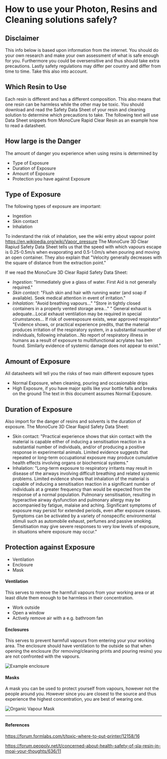 # How to use your Photon, Resins and Cleaning solutions safely?


## Disclaimer
This info below is based upon information from the internet. You should do your own research and make your own assessment of what is safe enough for you. Furthermore you could be oversensitive and thus should take extra precautions. Lastly safety regulations may differ per country and differ from time to time. Take this also into account.


## Which Resin to Use 
Each resin is different and has a different composition. This also means that one resin can be harmless while the other may be toxic. You should download and read the Safety Data Sheet of your resin and cleaning solution to determine which precautions to take. The following text will use Data Sheet snippets from MonoCure Rapid Clear Resin as an example how to read a datasheet.


## How large is the Danger
The amount of danger you experience when using resins is determined by
- Type of Exposure
- Duration of Exposure
- Amount of Exposure
- Protection you have against Exposure


## Type of Exposure
The following types of exposure are important:
- Ingestion
- Skin contact
- Inhalation

To inderstand the risk of inhalation, see the wiki entry about vapour point https://en.wikipedia.org/wiki/Vapor_pressure
The MonoCure 3D Clear Rapiud Safety Data Sheet tells us that the speed with which vapours escape is 0.25-0.5m/s when evaporating and 0.5-1.0m/s when pouring and moving an open container. They also explain that "Velocity generally decreases with the square of distance from the extraction point."

If we read the MonoCure 3D Clear Rapid Safety Data Sheet:
- _Ingestion_: "Immediately give a glass of water. First Aid is not generally required."
- _Skin contact_: "Flush skin and hair with running water (and soap if available). Seek medical attention in event of irritation."
- _Inhalation_: "Avoid breathing vapours..." "Store in tightly closed containers in a properly vented storage area..." " General exhaust is adequate...Local exhaust ventilation may be required in special cirumstances... If risk of overexposure exists, wear approved respirator" "Evidence shows, or practical experience predits, that the material produces irritation of the respiratory system, in a substantial nuumber of individuals, following inhalation...No report of respiratory illness in humans as a result of exposure to multiifunctional acrylates has ben found. Similarly evidence of systemic damage does not appear to exist."  


## Amount of Exposure
All datasheets will tell you the risks of two main different exposure types
- Normal Exposure, when cleaning, pouring and occasionable drips
- High Exposure, if you have major spills like your bottle falls and breaks on the ground 
The text in this document assumes Normal Exposure.


## Duration of Exposure
Also import for the danger of resins and solvents is the duration of exposure.
The MonoCure 3D Clear Rapid Safety Data Sheet:
- Skin contact: "Practical experience shows that skin contact with the material is capable either of inducing a sensitisation reaction in a substantial number of individuals, and/or of producing a positive response in experimental animals.
Limited evidence suggests that repeated or long-term occupational exposure may produce cumulative health effects involving organs or biochemical systems."
- Inhalation: "Long-term exposure to respiratory irritants may result in disease of the airways involving difficult breathing and related systemic problems. Limited evidence shows that inhalation of the material is capable of inducing a sensitisation reaction in a significant number of individuals at a greater frequency than would be expected from the response of a normal population.
Pulmonary sensitisation, resulting in hyperactive airway dysfunction and pulmonary allergy may be accompanied by fatigue, malaise and aching. Significant symptoms of exposure may persist for extended periods, even after exposure ceases. Symptoms can be activated by a variety of nonspecific environmental stimuli such as automobile exhaust, perfumes and passive smoking.
Sensitisation may give severe responses to very low levels of exposure, in situations where exposure may occur."


## Protection against Exposure
- Ventilation
- Enclosure
- Mask

#### Ventilation
This serves to remove the harmfull vapours from your working area or at least dilute them enough to be harmless in their concentration.
- Work outside
- Open a window
- Actively remove air with a e.g. bathroom fan 

#### Enclosures
This serves to prevent harmfull vapours from entering your your working area. The enclosure should have ventilation to the outside so that when opening the enclosure (for removing/cleaning prints and pouring resins) you are not confronted with the vapours.

![Example enclosure](https://user-images.githubusercontent.com/11459480/45254634-ceff7e80-b37b-11e8-95b2-5b4e83e51e28.jpg)

#### Masks
A mask you can be used to protect yourself from vapours, however not the people around you. However since you are closest to the source and thus experience the highest concentration, you are best of wearing one.

![Organic Vapour Mask](https://user-images.githubusercontent.com/11459480/45254635-d030ab80-b37b-11e8-93b2-81b094c04e7b.jpg)



---

#### References
https://forum.formlabs.com/t/toxic-where-to-put-printer/12158/16

https://forum.peopoly.net/t/concerned-about-health-safety-of-sla-resin-in-moai-your-thoughts/636/11
